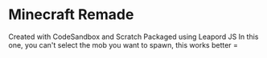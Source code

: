# Minecraft Remade
Created with CodeSandbox and Scratch
Packaged using Leapord JS
In this one, you can't select the mob you want to spawn, this works better =

